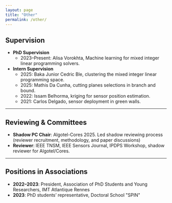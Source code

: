 ```yaml
---
layout: page
title: "Other"
permalink: /other/
---
```



## Supervision

- **PhD Supervision**
  - 2023–Present: Alisa Vorokhta, Machine learning for mixed integer linear programming solvers.
- **Intern Supervision**
  - 2025: Baka Junior Cedric Ble, clustering the mixed integer linear programming space.
  - 2025:  Mathis Da Cunha, cutting planes selections in branch and bound.
  - 2022: Issam Belhorma, kriging for sensor position estimation.
  - 2021: Carlos Delgado, sensor deployment in green walls.

---

## Reviewing & Committees

- **Shadow PC Chair**: Algotel-Cores 2025. Led shadow reviewing process (reviewer recruitment, methodology, and paper discussions)
- **Reviewer**: IEEE TNSM, IEEE Sensors Journal, IPDPS Workshop, shadow reviewer for Algotel/Cores.

---

## Positions in Associations

- **2022–2023**: President, Association of PhD Students and Young Researchers, IMT Atlantique Rennes
- **2023**: PhD students’ representative, Doctoral School "SPIN"

